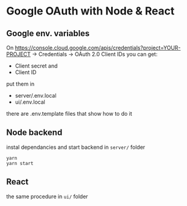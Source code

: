 # Google OAuth with Node & React

## Google env. variables

On https://console.cloud.google.com/apis/credentials?project=YOUR-PROJECT -> Credentials -> OAuth 2.0 Client IDs you can get:
- Client secret and 
- Client ID

put them in 

- server/.env.local
- ui/.env.local

there are .env.template files that show how to do it

## Node backend

instal dependancies and start backend in `server/` folder

```
yarn
yarn start
```

## React

the same procedure in `ui/` folder

